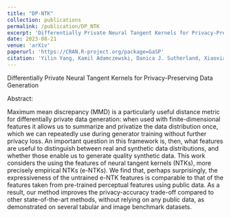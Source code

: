 ```yaml
---
title: "DP-NTK"
collection: publications
permalink: /publication/DP_NTK
excerpt: 'Differentially Private Neural Tangent Kernels for Privacy-Preserving Data Generation'
date: 2023-08-21
venue: 'arXiv'
paperurl: 'https://CRAN.R-project.org/package=GaSP'
citation: 'Yilin Yang, Kamil Adamczewski, Danica J. Sutherland, Xiaoxiao Li, & Mĳung Park. (2023). Differentially Private Neural Tangent Kernels for Privacy-Preserving Data Generation'
---
```

Differentially Private Neural Tangent Kernels for Privacy-Preserving Data Generation

Abstract:

Maximum mean discrepancy (MMD) is a particularly useful distance metric for differentially private data generation: when used with finite-dimensional features it allows us to summarize and privatize the data distribution once, which we can repeatedly use during generator training without further privacy loss. An important question in this framework is, then, what features are useful to distinguish between real and synthetic data distributions, and whether those enable us to generate quality synthetic data. This work considers the using the features of neural tangent kernels (NTKs), more precisely empirical NTKs (e-NTKs). We find that, perhaps surprisingly, the expressiveness of the untrained e-NTK features is comparable to that of the features taken from pre-trained perceptual features using public data. As a result, our method improves the privacy-accuracy trade-off compared to other state-of-the-art methods, without relying on any public data, as demonstrated on several tabular and image benchmark datasets.